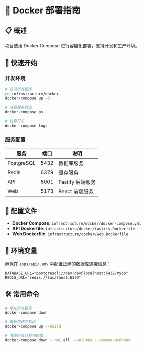 # 🐳 Docker 部署指南

## 📋 概述

项目使用 Docker Compose 进行容器化部署，支持开发和生产环境。

## 🚀 快速开始

### 开发环境

```bash
# 启动所有服务
cd infrastructure/docker
docker-compose up -d

# 查看服务状态
docker-compose ps

# 查看日志
docker-compose logs -f
```

### 服务配置

| 服务       | 端口 | 说明             |
| ---------- | ---- | ---------------- |
| PostgreSQL | 5432 | 数据库服务       |
| Redis      | 6379 | 缓存服务         |
| API        | 8001 | Fastify 后端服务 |
| Web        | 5173 | React 前端服务   |

## 📁 配置文件

- **Docker Compose**: `infrastructure/docker/docker-compose.yml`
- **API Dockerfile**: `infrastructure/docker/fastify.Dockerfile`
- **Web Dockerfile**: `infrastructure/docker/web.Dockerfile`

## 🔧 环境变量

确保在 `apps/api/.env` 中配置正确的数据库连接信息：

```env
DATABASE_URL="postgresql://dev:dev@localhost:5432/mydb"
REDIS_URL="redis://localhost:6379"
```

## 🛠️ 常用命令

```bash
# 停止所有服务
docker-compose down

# 重新构建并启动
docker-compose up --build

# 清理所有容器和镜像
docker-compose down --rmi all --volumes --remove-orphans
```
